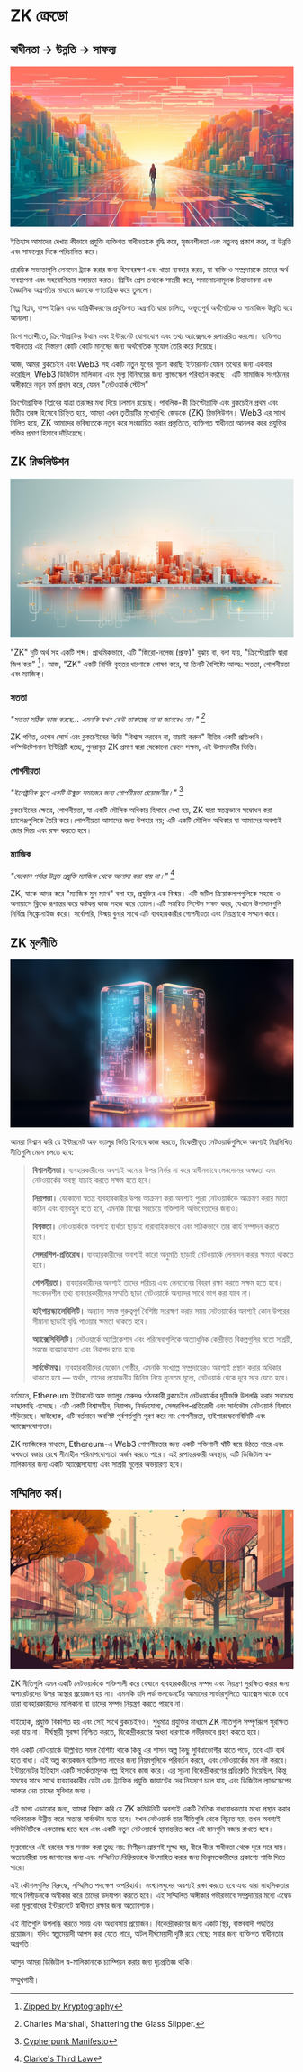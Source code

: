 # ZK ক্রেডো

## স্বাধীনতা → উন্নতি → সাফল্য

![স্বাধীনতা → উন্নতি → সাফল্য](freedom-progress-prosperity.jpeg)

ইতিহাস আমাদের দেখায় কীভাবে প্রযুক্তি ব্যক্তিগত স্বাধীনতাকে বৃদ্ধি করে, সৃজনশীলতা এবং নতুনত্ব প্রকাশ করে, যা উন্নতি এবং সাফল্যের দিকে পরিচালিত করে।

প্রারম্ভিক সভ্যতাগুলি লেনদেন ট্র্যাক করার জন্য হিসাবরক্ষণ এবং খাতা ব্যবহার করত, যা ব্যক্তি ও সম্প্রদায়কে তাদের অর্থ ব্যবস্থাপনা এবং সহযোগিতায় সহায়তা করত। প্রিন্টিং প্রেস তথ্যকে সাশ্রয়ী করে, সমালোচনামূলক চিন্তাভাবনা এবং বৈজ্ঞানিক অগ্রগতির মাধ্যমে জ্ঞানকে গণতান্ত্রিক করে  তুললো।

শিল্প বিপ্লব, বাষ্প ইঞ্জিন এবং যান্ত্রিকীকরণের প্রযুক্তিগত অগ্রগতি দ্বারা চালিত, অভূতপূর্ব অর্থনৈতিক ও সামাজিক উন্নতি বয়ে আনলো।

বিংশ শতাব্দীতে, ক্রিপ্টোগ্রাফির উত্থান এবং ইন্টারনেট যোগাযোগ এবং তথ্য অ্যাক্সেসকে রূপান্তরিত করলো। ব্যক্তিগত স্বাধীনতার এই বিস্তারণ কোটি কোটি মানুষের জন্য অর্থনৈতিক সুযোগ তৈরি করে দিয়েছে।

আজ, আমরা ব্লকচেইন এবং Web3 সহ একটি নতুন যুগের সূচনা করছি৷ ইন্টারনেট যেমন তথ্যের জন্য একবার করেছিল, Web3 ডিজিটাল মালিকানা এবং মূল্য বিনিময়ের জন্য ল্যান্ডস্কেপ পরিবর্তন করছে। এটি সামাজিক সংগঠনের অঙ্গীকারে নতুন ফর্ম  প্রদান করে, যেমন "নেটওয়ার্ক স্টেটস" 

ক্রিপ্টোগ্রাফিক বিপ্লবের যাত্রা তরঙ্গের মধ্য দিয়ে চলমান রয়েছে। পাবলিক-কী ক্রিপ্টোগ্রাফি এবং ব্লকচেইন প্রথম এবং দ্বিতীয় তরঙ্গ হিসেবে চিহ্নিত হয়ে, আমরা এখন তৃতীয়টির মুখোমুখি: জেডকে (ZK) রিভলিউশন। Web3 এর সাথে মিলিত হয়ে, ZK আমাদের ভবিষ্যতকে নতুন করে সংজ্ঞায়িত করার প্রস্তুতিতে, ব্যক্তিগত স্বাধীনতা আনলক করে প্রযুক্তির শক্তির প্রমাণ হিসাবে দাঁড়িয়েছে।

## ZK রিভলিউশন

![ZK রিভলিউশন](zk-revolution.jpeg)

"ZK" দুটি অর্থ সহ একটি শব্দ। প্রাথমিকভাবে, এটি "জিরো-নলেজ (প্রুফ)" বুঝায় বা, বলা যায়, "ক্রিপ্টোগ্রাফি দ্বারা জিপ করা" [^2]। আজ, "ZK" একটি নির্দিষ্ট বৃহত্তর ধারণাকে পোষণ  করে, যা তিনটি বৈশিষ্ট্যে আবদ্ধ: সততা, গোপনীয়তা এবং ম্যাজিক্।

### সততা

*"সততা সঠিক কাজ করছে... এমনকি যখন কেউ তাকাচ্ছে না বা জানবেও না।" [^3]*

ZK গণিত, ওপেন সোর্স এবং ব্লকচেইনের ভিত্তি "বিশ্বাস করবেন না, যাচাই করুন" নীতির একটি প্রতিধ্বনি। কম্পিউটেশনাল ইন্টিগ্রিটি হচ্ছে, পুনরাবৃত্ত ZK প্রমাণ দ্বারা যেকোনো স্কেলে সক্ষম, এই উপাদানটির ভিত্তি।

### গোপনীয়তা

*"ইলেক্ট্রনিক যুগে একটি উন্মুক্ত সমাজের জন্য গোপনীয়তা প্রয়োজনীয়।"* [^4]

ব্লকচেইনের ক্ষেত্রে, গোপনীয়তা, যা একটি মৌলিক অধিকার হিসাবে দেখা হয়, ZK দ্বারা স্বতন্ত্রভাবে সম্বোধন করা চ্যালেঞ্জগুলিকে তৈরি করে।গোপনীয়তা আমাদের জন্য উপহার নয়; এটি একটি মৌলিক অধিকার যা আমাদের অবশ্যই জোর দিয়ে এবং রক্ষা করতে হবে।

### ম্যাজিক

*"যেকোন পর্যাপ্ত উন্নত প্রযুক্তি ম্যাজিক থেকে আলাদা করা যায় না।"* [^5]

ZK, যাকে আদর করে "ম্যাজিক মুন ম্যাথ" বলা হয়, প্রযুক্তির এক বিস্ময়। এটি জটিল ক্রিয়াকলাপগুলিকে সহজে ও অনায়াসে ক্লিকে রূপান্তর করে কষ্টকর কাজ সহজ করে তোলে।এটি সমন্বিত সিস্টেম সক্ষম করে, যেখানে উপাদানগুলি নির্বিঘ্নে সিঙ্ক্রোনাইজ করে। সর্বোপরি, বিস্ময় বুনার সাথে এটি ব্যবহারকারীর গোপনীয়তা এবং নিয়ন্ত্রণকে সম্মান করে।

## ZK মূলনীতি

![ZK মূলনীতি](zk-principles.jpeg)

আমরা বিশ্বাস করি যে ইন্টারনেট অফ ভ্যালুর ভিত্তি হিসাবে কাজ করতে, বিকেন্দ্রীভূত নেটওয়ার্কগুলিকে অবশ্যই নিম্নলিখিত নীতিগুলি মেনে চলতে হবে:

> **বিশ্বাসহীনতা।** ব্যবহারকারীদের অবশ্যই অন্যের উপর নির্ভর না করে স্বাধীনভাবে লেনদেনের অখণ্ডতা এবং নেটওয়ার্কের অবস্থা যাচাই করতে সক্ষম হতে হবে।
>
> **নিরাপত্তা।** যেকোনো স্বতন্ত্র ব্যবহারকারীর উপর আক্রমণ করা অবশ্যই পুরো নেটওয়ার্ককে আক্রমণ করার মতো কঠিন এবং ব্যয়বহুল হতে হবে, এমনকি বিশ্বের সবচেয়ে শক্তিশালী অভিনেতাদের জন্যও।
>
> **বিশ্বস্ততা।** নেটওয়ার্ককে অবশ্যই ব্যর্থতা ছাড়াই ধারাবাহিকভাবে এবং সঠিকভাবে তার কার্য সম্পাদন করতে হবে।
>
> **সেন্সরশিপ-প্রতিরোধ।** ব্যবহারকারীদের অবশ্যই কারো অনুমতি ছাড়াই নেটওয়ার্কে লেনদেন করার ক্ষমতা থাকতে হবে।
>
> **গোপনীয়তা।** ব্যবহারকারীদের অবশ্যই তাদের পরিচয় এবং লেনদেনের বিবরণ রক্ষা করতে সক্ষম হতে হবে। সংবেদনশীল তথ্য ব্যবহারকারীদের সম্মতি ছাড়া নেটওয়ার্কে অন্যদের সাথে ভাগ করা যাবে না।
>
> **হাইপারস্ক্যালেবিলিটি।** অন্যান্য সমস্ত গুরুত্বপূর্ণ বৈশিষ্ট্য সংরক্ষণ করার সময় নেটওয়ার্কের অবশ্যই কোন উপরের সীমানা ছাড়াই বৃদ্ধি পাওয়ার ক্ষমতা থাকতে হবে।
>
> **অ্যাক্সেসিবিলিটি।** নেটওয়ার্কে অ্যাপ্লিকেশান এবং পরিষেবাগুলিকে অত্যাধুনিক কেন্দ্রীভূত বিকল্পগুলির মতো সাশ্রয়ী, সহজে ব্যবহারযোগ্য এবং নিরাপদ হতে হবে৷
>
> **সার্বভৌমত্ব।** ব্যবহারকারীদের যেকোন গোষ্ঠীর, এমনকি সংখ্যাল্প সম্প্রদায়েরও অবশ্যই প্রস্থান করার অধিকার থাকতে হবে — অর্থাৎ, তাদের প্রয়োজনীয় জিনিস নিয়ে ন্যূনতম মূল্যে, নেটওয়ার্ক থেকে দূরে সরে যেতে হবে।

বর্তমানে, Ethereum ইন্টারনেট অফ ভ্যালুর মেরুদণ্ড গঠনকারী ব্লকচেইন নেটওয়ার্কের দৃষ্টিভঙ্গি উপলব্ধি করার সবচেয়ে কাছাকাছি এসেছে। এটি একটি বিশ্বাসহীন, নিরাপদ, নির্ভরযোগ্য, সেন্সরশিপ-প্রতিরোধী এবং সার্বভৌম নেটওয়ার্ক হিসাবে দাঁড়িয়েছে। যাইহোক, এটি বর্তমানে অবশিষ্ট পূর্বশর্তগুলি পূরণ করে না: গোপনীয়তা, হাইপারস্কেলেবিলিটি এবং অ্যাক্সেসযোগ্যতা।

ZK ম্যাজিকের মাধ্যমে, Ethereum-এ Web3 গোপনীয়তার জন্য একটি শক্তিশালী ঘাঁটি হয়ে উঠতে পারে এবং অখণ্ডতা বজায় রেখে সীমাহীন পরিমাপযোগ্যতা অর্জন করতে পারে। এই রূপান্তরকারী অবস্থায়, এটি ডিজিটাল স্ব-মালিকানার জন্য একটি অ্যাক্সেসযোগ্য এবং সাশ্রয়ী মূল্যের অভয়ারণ্য হবে।

## সম্মিলিত কর্ম।

![দ্য কালেক্টিভ অ্যাকশন](the-collective-action.jpeg)

ZK নীতিগুলি এমন একটি নেটওয়ার্ককে শক্তিশালী করে যেখানে ব্যবহারকারীদের সম্পদ এবং নিয়ন্ত্রণ সুরক্ষিত করার জন্য অপারেটরদের উপর আস্থার প্রয়োজন হয় না। এমনকি যদি লর্ড ভলডেমর্টের আমাদের সার্ভারগুলিতে অ্যাক্সেস থাকে তবে তারা ব্যবহারকারীদের মালিকানা বা তাদের সম্পদ নিয়ন্ত্রণ করতে পারবে না।

যাইহোক, প্রযুক্তি বিকশিত হয় এবং সেই সাথে ব্লকচেইনও। শুধুমাত্র প্রযুক্তির মাধ্যমে ZK নীতিগুলি সম্পূর্ণরূপে সুরক্ষিত করা যায় না। দীর্ঘস্থায়ী সুরক্ষা নিশ্চিত করতে, বিকেন্দ্রীকরণের অধরা ধারণাকে গভীরভাবে গ্রহণ করতে হবে।

যদি একটি নেটওয়ার্কে উল্লিখিত সমস্ত বৈশিষ্ট্য থাকে কিন্তু এর শাসন অল্প কিছু সুবিধাভোগীর হাতে পড়ে, তবে এটি ব্যর্থ হতে বাধ্য। এই অল্প কয়েকজন ব্যক্তিগত লাভের জন্য নিয়মগুলিকে পরিবর্তন করবে, এবং নেটওয়ার্কের মান নষ্ট করবে। ইন্টারনেটের ইতিহাস একটি সতর্কতামূলক গল্প হিসাবে কাজ করে। এর সূচনা বিকেন্দ্রীকরণের প্রতিশ্রুতি দিয়েছিল, কিন্তু সময়ের সাথে সাথে ব্যবহারকারীর ডেটা এবং ট্র্যাফিক প্রযুক্তি জায়ান্টের দের নিয়ন্ত্রণে চলে যায়, এবং ডিজিটাল ল্যান্ডস্কেপের আকার দেয় তাদের সুবিধার জন্য ।

এই ভাগ্য এড়ানোর জন্য, আমরা বিশ্বাস করি যে ZK কমিউনিটি অবশ্যই একটি নৈতিক বাধ্যবাধকতার মধ্যে প্রস্থান করার অধিকারকে উন্নীত করে অত্যন্ত সার্বভৌম হতে হবে। যখন নেটওয়ার্ক তার নীতিগুলি থেকে বিচ্যুত হয়, তখন অবশ্যই কমিউনিটিকে একতাবদ্ধ হতে হবে এবং একটি নতুন নেটওয়ার্কে স্থানান্তরিত করে এই মানগুলি বজায় রাখতে হবে।

মূল্যবোধের এই ধরনের ক্ষয় সনাক্ত করা তুচ্ছ নয়: নিপীড়ন প্রায়শই সূক্ষ্ম হয়, ধীরে ধীরে স্বাধীনতা থেকে দূরে সরে যায়। অত্যাচারীরা ভয় জাগানোর জন্য এবং *সম্মিলিত নিষ্ক্রিয়তা*কে উৎসাহিত করার জন্য ভিন্নমতকারীদের প্রকাশ্যে শাস্তি দিতে পারে।

এই কৌশলগুলির বিরুদ্ধে, সম্মিলিত পদক্ষেপ অপরিহার্য। সংখ্যালঘুদের অবশ্যই রক্ষা করতে হবে এবং যারা সাহসিকতার সাথে নিপীড়নকে অস্বীকার করে তাদের উদযাপন করতে হবে। এই সম্মিলিত অঙ্গীকার গভীরভাবে সম্প্রদায়ের মধ্যে এম্বেড করা মূল্যবোধের ইন্টারনেটে স্বাধীনতা রক্ষার জন্য অত্যাবশ্যক।

এই নীতিগুলি উপলব্ধি করতে সময় এবং অধ্যবসায় প্রয়োজন। বিকেন্দ্রীকরণের জন্য একটি স্থির, বাস্তববাদী পদ্ধতির প্রয়োজন। যদিও স্বল্পমেয়াদী আপস করা যেতে পারে, অটল দীর্ঘমেয়াদী দৃষ্টি রয়ে গেছে: সবার জন্য ব্যক্তিগত স্বাধীনতার অগ্রগতি।

আসুন আমরা ডিজিটাল স্ব-মালিকানাকে চ্যাম্পিয়ন করার জন্য দৃঢ়প্রতিজ্ঞ থাকি।

সম্মুখগামী।

[^1]: [The Network State](https://thenetworkstate.com/the-network-state-in-one-sentence).
[^2]: [Zipped by Kryptography](https://twitter.com/vitalikbuterin/status/1309298689156866048)
[^3]: Charles Marshall, Shattering the Glass Slipper.
[^4]: [Cypherpunk Manifesto](https://nakamotoinstitute.org/static/docs/cypherpunk-manifesto.txt)
[^5]: [Clarke's Third Law](https://en.wikipedia.org/wiki/Clarke%27s_three_laws)